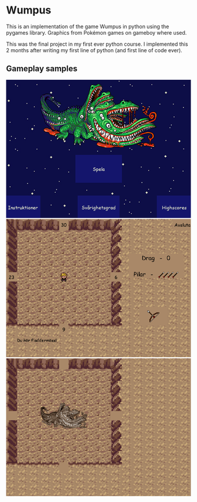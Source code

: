 # Wumpus

This is an implementation of the game Wumpus in python using the pygames library. Graphics from Pokémon games on gameboy where used.

This was the final project in my first ever python course. I implemented this 2 months after writing my first line of python (and first line of code ever).

## Gameplay samples
![Start screen](/Images/StartScreen.png)
![Gameplay](/Images/Gameplay1.png)
![Wumpus got hit](/Images/Gameplay2.png)
